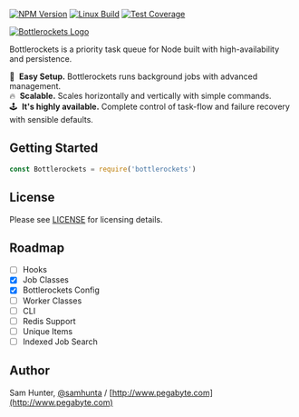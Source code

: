 [![NPM Version][npm-image]][npm-url]
[![Linux Build][travis-image]][travis-url]
[![Test Coverage][coveralls-image]][coveralls-url]

[![Bottlerockets Logo](https://cldup.com/WXo9ouZhmm.png)](https://bottlerockets.github.io/)

Bottlerockets is a priority task queue for Node built with high-availability and persistence.

💽&nbsp; **Easy Setup.** Bottlerockets runs background jobs with advanced management.
<br>
🔥&nbsp; **Scalable.** Scales horizontally and vertically with simple commands.
<br>
🕹&nbsp; **It's highly available.** Complete control of task-flow and failure recovery with sensible defaults.

Getting Started
-----------------

```js
const Bottlerockets = require('bottlerockets')
```

License
-----------------

Please see [LICENSE](https://github.com/bottlerockets/bottlerockets/blob/master/LICENSE) for licensing details.

Roadmap
-----------------

- [ ] Hooks
- [x] Job Classes
- [x] Bottlerockets Config
- [ ] Worker Classes
- [ ] CLI
- [ ] Redis Support
- [ ] Unique Items
- [ ] Indexed Job Search

Author
-----------------

Sam Hunter, [@samhunta](https://github.com/samhunta) / [http://www.pegabyte.com](http://www.pegabyte.com)

[travis-image]: https://img.shields.io/travis/bottlerockets/bottlerockets/master.svg?label=linux
[travis-url]: https://travis-ci.org/bottlerockets/bottlerockets
[coveralls-image]: https://img.shields.io/coveralls/bottlerockets/bottlerockets/master.svg
[coveralls-url]: https://coveralls.io/r/bottlerockets/bottlerockets?branch=master
[npm-image]: https://img.shields.io/npm/v/bottlerockets.svg
[npm-url]: https://npmjs.org/package/bottlerockets
